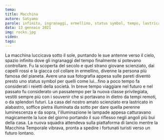 ```yaml
---
tema:
title: Macchina
autore: Satyamo
parole: infinito, ingranaggi, ermellino, status symbol, tempo, lastricato, giorno
data: 13 gennaio 2021
img: rocks.jpg
video: 
tags: 
---
```

La macchina luccicava sotto il sole, puntando le sue antenne verso il cielo, spazio infinito dove gli ingranaggi del tempo finalmente si potevano controllare.  Fu la scoperta del secolo e quel strano giovane scienziato, dai capelli rossi e la giacca col collare in ermellino, divenne la persona più famosa del pianeta.  Avere una sua fotografia appesa sulle pareti diventò presto uno status symbol per quelli come lui...fino a poco tempo fa considerati i reietti della società.  In breve tempo viaggiare nel futuro e nel passato fu considerato un passatempo per la nuova classe privilegiata, vestiti sempre più con i souvenir che si portavano in dietro da tempi remoti, o da splendori futuri. La casa del nostro amato scienziato era lastricato in alabastro, soffice pietra illuminata da sotto per dare quella perenne luminescenza e da sopra, l'illuminazione le lampade appesa  catturavano magicamente la luce del giorno portando il suo riflesso negli angoli più bui della casa.  La nuova squadra attendeva sulla piattaforma di lancio mentre la Macchina Temporale vibrava, pronta a spedire i fortunati turisti verso un futuro lontano.  